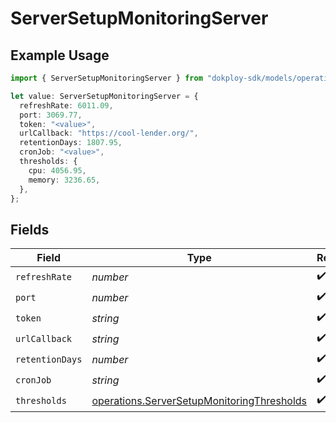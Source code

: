 # ServerSetupMonitoringServer

## Example Usage

```typescript
import { ServerSetupMonitoringServer } from "dokploy-sdk/models/operations";

let value: ServerSetupMonitoringServer = {
  refreshRate: 6011.09,
  port: 3069.77,
  token: "<value>",
  urlCallback: "https://cool-lender.org/",
  retentionDays: 1807.95,
  cronJob: "<value>",
  thresholds: {
    cpu: 4056.95,
    memory: 3236.65,
  },
};
```

## Fields

| Field                                                                                                    | Type                                                                                                     | Required                                                                                                 | Description                                                                                              |
| -------------------------------------------------------------------------------------------------------- | -------------------------------------------------------------------------------------------------------- | -------------------------------------------------------------------------------------------------------- | -------------------------------------------------------------------------------------------------------- |
| `refreshRate`                                                                                            | *number*                                                                                                 | :heavy_check_mark:                                                                                       | N/A                                                                                                      |
| `port`                                                                                                   | *number*                                                                                                 | :heavy_check_mark:                                                                                       | N/A                                                                                                      |
| `token`                                                                                                  | *string*                                                                                                 | :heavy_check_mark:                                                                                       | N/A                                                                                                      |
| `urlCallback`                                                                                            | *string*                                                                                                 | :heavy_check_mark:                                                                                       | N/A                                                                                                      |
| `retentionDays`                                                                                          | *number*                                                                                                 | :heavy_check_mark:                                                                                       | N/A                                                                                                      |
| `cronJob`                                                                                                | *string*                                                                                                 | :heavy_check_mark:                                                                                       | N/A                                                                                                      |
| `thresholds`                                                                                             | [operations.ServerSetupMonitoringThresholds](../../models/operations/serversetupmonitoringthresholds.md) | :heavy_check_mark:                                                                                       | N/A                                                                                                      |
